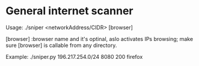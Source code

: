 # General internet scanner
Usage:
./sniper  <networkAddress/CIDR>  <PortNumber>  <NumberOfThreads>  [browser] 

[browser] :browser name and it's optinal, aslo activates IPs browsing; make sure [browser] is callable from any directory.

Example: ./sniper.py 196.217.254.0/24 8080 200 firefox
